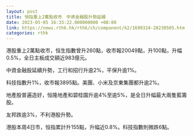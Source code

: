 ```yaml
---
layout: post
title: 恒指重上2萬點收市　中資金融股升勢延續
date: 2023-05-05 16:33:22.000000000 +08:00
link: https://news.rthk.hk/rthk/ch/component/k2/1699324-20230505.htm
categories: rthk
---
```


港股重上2萬點收市，恒生指數曾升260點，收市報20049點，升100點，升幅0.5%，全日主板成交額近983億元。

中資金融股延續升勢，工行和招行升逾2%，平保升逾1%。

科技指數升1%，收市報3895點。美團、小米及京東集團都升逾2%。

地產股普遍造好，恒隆地產和碧桂園升逾4%至逾5%，是全日升幅最大兩隻藍籌股。

友邦跌逾3%，不利港股升勢。

港股本周4日市，恒指累計升155點，升幅近0.8%。科技指數則微跌6點。
